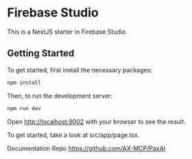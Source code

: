 # Firebase Studio

This is a NextJS starter in Firebase Studio.

## Getting Started

To get started, first install the necessary packages:

```bash
npm install
```

Then, to run the development server:

```bash
npm run dev
```

Open [http://localhost:9002](http://localhost:9002) with your browser to see the result.

To get started, take a look at src/app/page.tsx.

Documentation Repo
https://github.com/AX-MCP/PaxAI

